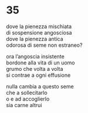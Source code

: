 # 35

dove la pienezza mischiata  
di sospensione angosciosa  
dove la pienezza antica  
odorosa di seme non estraneo?

ora l’angoscia insistente  
bordone alla vita di un uomo  
grumo che volta a volta  
si contrae a ogni effusione

nulla cambia a questo seme  
che a sollecitarlo  
o e ad accoglierlo  
sia carne altrui
